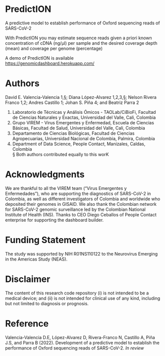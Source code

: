 # PredictION
A predictive model to establish performance of Oxford sequencing reads of SARS-CoV-2

With PredictION you may estimate sequence reads given a priori known concentration of cDNA (ng/µl) per sample and the desired coverage depth (mean) and coverage per genome (percentage)

A demo of PredictION is available <https://genomicdashboard.herokuapp.com/>

# Authors

David E. Valencia-Valencia 1,§; Diana López-Alvarez 1,2,3,§; Nelson Rivera Franco 1,2; Andres Castillo 1; Johan S. Piña 4; and Beatriz Parra 2

1. Laboratorio de Técnicas y Análisis Ómicos - TAOLab/CiBioFi, Facultad de Ciencias Naturales y Exactas, Universidad del Valle, Cali, Colombia
2. Grupo VIREM - Virus Emergentes y Enfermedad, Escuela de Ciencias Básicas, Facultad de Salud, Universidad del Valle, Cali, Colombia
3. Departamento de Ciencias Biológicas, Facultad de Ciencias Agropecuarias, Universidad Nacional de Colombia, Palmira, Colombia
4. Department of Data Science, People Contact, Manizales, Caldas, Colombia   
§  Both authors contributed equally to this worK
 
# Acknowledgments
We are thankful to all the VIREM team (“Virus Emergentes y Enfermedades”), who are supporting the diagnostics of SARS-CoV-2 in Colombia, as well as different investigators of Colombia and worldwide who deposited their genomes in GISAID. We also thank the Colombian network for SARS-CoV-2 genomic surveillance led by the Colombian National Institute of Health (INS). Thanks to CEO Diego Ceballos of People Contact enterprise for supporting the dashboard builder. 

# Funding Statement
The study was supported by NIH R01NS110122 to the Neurovirus Emerging in the Americas Study (NEAS).

# Disclaimer
The content of this research code repository (i) is not intended to be a medical device; and (ii) is not intended for clinical use of any kind, including but not limited to diagnosis or prognosis.

# Reference
Valencia-Valencia D.E, López-Alvarez D, Rivera-Franco N, Castillo A, Piña J.S, and Parra B (2022). Development of a predictive model to establish the performance of Oxford sequencing reads of SARS-CoV-2. *In review*

